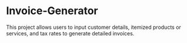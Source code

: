 # Invoice-Generator
This project allows users to input customer details, itemized products or services, and tax rates to generate detailed invoices.
